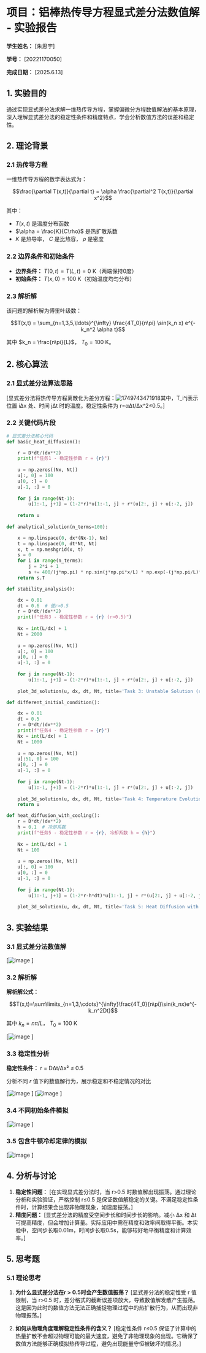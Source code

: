 # 项目：铝棒热传导方程显式差分法数值解 - 实验报告

**学生姓名：** [朱思宇] 

**学号：** [20221170050] 

**完成日期：** [2025.6.13]

## 1. 实验目的

通过实现显式差分法求解一维热传导方程，掌握偏微分方程数值解法的基本原理，深入理解显式差分法的稳定性条件和精度特点，学会分析数值方法的误差和稳定性。

## 2. 理论背景

### 2.1 热传导方程

一维热传导方程的数学表达式为：

$$\frac{\partial T(x,t)}{\partial t} = \alpha \frac{\partial^2 T(x,t)}{\partial x^2}$$

其中：
- $T(x,t)$ 是温度分布函数
- $\alpha = \frac{K}{C\rho}$ 是热扩散系数
- $K$ 是热导率， $C$ 是比热容， $\rho$ 是密度

### 2.2 边界条件和初始条件

- **边界条件：** $T(0,t) = T(L,t) = 0$ K（两端保持0度）
- **初始条件：** $T(x,0) = 100$ K（初始温度均匀分布）

### 2.3 解析解

该问题的解析解为傅里叶级数：

$$T(x,t) = \sum_{n=1,3,5,\ldots}^{\infty} \frac{4T_0}{n\pi} \sin(k_n x) e^{-k_n^2 \alpha t}$$

其中 $k_n = \frac{n\pi}{L}$， $T_0 = 100$ K。

## 2. 核心算法

### 2.1 显式差分法算法思路

[显式差分法将热传导方程离散化为差分方程：![1749743471918](https://github.com/user-attachments/assets/93e3a95f-ce41-4b59-b7ec-dcc4bfc3fd80)其中，T_i^j表示位置 iΔx 处、时间 jΔt 时的温度。稳定性条件为 r=αΔt/Δx^2≤0.5。]

### 2.2 关键代码片段
```python
# 显式差分法核心代码
def basic_heat_diffusion():

    r = D*dt/(dx**2)
    print(f"任务1 - 稳定性参数 r = {r}")
    
    u = np.zeros((Nx, Nt))
    u[:, 0] = 100
    u[0, :] = 0
    u[-1, :] = 0
    
    for j in range(Nt-1):
        u[1:-1, j+1] = (1-2*r)*u[1:-1, j] + r*(u[2:, j] + u[:-2, j])
    
    return u
    
def analytical_solution(n_terms=100):

    x = np.linspace(0, dx*(Nx-1), Nx)
    t = np.linspace(0, dt*Nt, Nt)
    x, t = np.meshgrid(x, t)
    s = 0
    for i in range(n_terms):
        j = 2*i + 1
        s += 400/(j*np.pi) * np.sin(j*np.pi*x/L) * np.exp(-(j*np.pi/L)**2 * t * D)
    return s.T

def stability_analysis():

    dx = 0.01
    dt = 0.6  # 使r>0.5
    r = D*dt/(dx**2)
    print(f"任务3 - 稳定性参数 r = {r} (r>0.5)")
    
    Nx = int(L/dx) + 1
    Nt = 2000
    
    u = np.zeros((Nx, Nt))
    u[:, 0] = 100
    u[0, :] = 0
    u[-1, :] = 0
    
    for j in range(Nt-1):
        u[1:-1, j+1] = (1-2*r)*u[1:-1, j] + r*(u[2:, j] + u[:-2, j])
    
    plot_3d_solution(u, dx, dt, Nt, title='Task 3: Unstable Solution (r>0.5)')

def different_initial_condition():

    dx = 0.01
    dt = 0.5
    r = D*dt/(dx**2)
    print(f"任务4 - 稳定性参数 r = {r}")
    Nx = int(L/dx) + 1
    Nt = 1000
    
    u = np.zeros((Nx, Nt))
    u[:51, 0] = 100 
    u[0, :] = 0
    u[-1, :] = 0
    
    for j in range(Nt-1):
        u[1:-1, j+1] = (1-2*r)*u[1:-1, j] + r*(u[2:, j] + u[:-2, j])
    
    plot_3d_solution(u, dx, dt, Nt, title='Task 4: Temperature Evolution with Different Initial Conditions')
    return u

def heat_diffusion_with_cooling():
    r = D*dt/(dx**2)
    h = 0.1  # 冷却系数
    print(f"任务5 - 稳定性参数 r = {r}, 冷却系数 h = {h}")
    
    Nx = int(L/dx) + 1
    Nt = 100
    
    u = np.zeros((Nx, Nt))
    u[:, 0] = 100
    u[0, :] = 0
    u[-1, :] = 0
    
    for j in range(Nt-1):
        u[1:-1, j+1] = (1-2*r-h*dt)*u[1:-1, j] + r*(u[2:, j] + u[:-2, j])
    
    plot_3d_solution(u, dx, dt, Nt, title='Task 5: Heat Diffusion with Newton Cooling')
```

## 3. 实验结果

### 3.1 显式差分法数值解

[![image](https://github.com/user-attachments/assets/ce47ac89-99b3-4a35-b1ce-8d781398aaf3)
]

### 3.2 解析解
**解析解公式：**

$$T(x,t)=\sum\limits_{n=1,3,\cdots}^{\infty}\frac{4T_0}{n\pi}\sin(k_nx)e^{-k_n^2Dt}$$

其中 $k_n = n\pi/L$， $T_0=100$ K

[![image](https://github.com/user-attachments/assets/6e2757aa-5047-4c98-99eb-ff5735dbd823)
]

### 3.3 稳定性分析

**稳定性条件：** r = DΔt/Δx² ≤ 0.5

分析不同 $r$ 值下的数值解行为，展示稳定和不稳定情况的对比

[![image](https://github.com/user-attachments/assets/ac7835e6-6e7a-42f6-8f42-6fe4db6f1c3d)
]
[![image](https://github.com/user-attachments/assets/c56688ad-7240-403b-90de-1835c4f94581)
]

### 3.4 不同初始条件模拟

[![image](https://github.com/user-attachments/assets/c1ec9305-ae75-4e77-9df8-056f87b08e48)
]

### 3.5 包含牛顿冷却定律的模拟
[![image](https://github.com/user-attachments/assets/e7945225-7763-4d34-92af-30b63e00848a)
]

## 4. 分析与讨论

1. **稳定性问题：** [在实现显式差分法时，当 r>0.5 时数值解出现振荡。通过理论分析和实验验证，严格控制 r≤0.5 是保证数值解稳定的关键。不满足稳定性条件时，计算结果会出现非物理现象，如温度振荡。]
2. **精度问题：** [显式差分法的精度受空间步长和时间步长的影响。减小 Δx 和 Δt 可提高精度，但会增加计算量。实际应用中需在精度和效率间取得平衡。本实验中，空间步长取0.01m，时间步长取0.5s，能够较好地平衡精度和计算效率。]

## 5. 思考题

### 5.1 理论思考

1. **为什么显式差分法在r > 0.5时会产生数值振荡？**
   [显式差分法的稳定性受 r 值限制，当 r>0.5 时，差分格式的截断误差项放大，导致数值解发散产生振荡。这是因为此时的数值方法无法正确捕捉物理过程中的热扩散行为，从而出现非物理振荡。]

2. **如何从物理角度理解稳定性条件的含义？**
   [稳定性条件 r≤0.5 保证了计算中的热量扩散不会超过物理可能的最大速度，避免了非物理现象的出现。它确保了数值方法能够正确模拟热传导过程，避免出现能量守恒被破坏的情况。]
